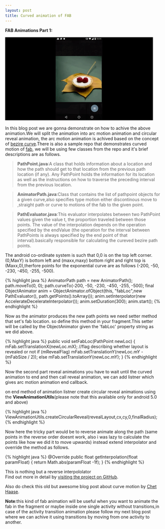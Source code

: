 ```yaml
---
layout: post
title: Curved animation of FAB
---
```


**FAB Animations Part 1:**<br/>


![ScreenShot](/img/Blog/fab1.gif)


In this blog post we are gonna demonstrate on how to achive the above animation.We will split the animation into arc motion animation and circular reveal animation, the arc motion animation is achived based on the concept of [bezire curve](https://en.wikipedia.org/wiki/B%C3%A9zier_curve).There is also a sample repo that demonstrates curved motion of [fab](https://github.com/saulmm/Curved-Fab-Reveal-Example), we will be using few classes from the repo and it's brief descriptions are as follows.

  >**PathPoint.java**:A class that holds information about a location and how the path should get to that location from the previous path location (if any). Any PathPoint holds the information for its location as well as the instructions on how to traverse the preceding interval from the previous location. 


  >**AnimatorPath.java**:Class that contains the list of pathpoint objects for a given curve,also specifies type motion either discontinous move to ,straight path or curve to motions of the fab to the given point.

<!--break-->

  >**PathEvaluator.java**:This evaluator interpolates between two PathPoint values given the value t, the proportion traveled between those points. The value of the interpolation depends on the operation specified by the endValue (the operation for the interval between PathPoints is always specified by the end point of that interval).basically responsible for calculating the cureved bezire path points.

The android co-ordinate system is such that 0,0 is on the top left corner. (0,MaxY) is bottom left and (maxx,maxy) bottom right and right top is (Maxx,0),therfore points for the exponential curve are as follows (-200, -50, -230, -450, -255, -500).


{% highlight java %}
 	AnimatorPath path = new AnimatorPath();
 	path.moveTo(0, 0);
 	path.curveTo(-200, -50, -230, -450, -255, -500);
 	final ObjectAnimator anim = ObjectAnimator.ofObject(this, "fabLoc",new PathEvaluator(), path.getPoints().toArray());
 	anim.setInterpolator(new AccelerateDecelerateInterpolator());
 	anim.setDuration(300);
 	anim.start();
{% endhighlight %}

Now as the animator produces the new path points we need setter method that set's fab location. so define this method in your fragment.This setter will be called by the ObjectAnimator given the 'fabLoc' property string as we did above.

{% highlight java %}
public void setFabLoc(PathPoint newLoc) {
  	mFab.setTranslationX(newLoc.mX);
    //flag describing whether layout is revealed or not
    if (mRevealFlag)
        mFab.setTranslationY(newLoc.mY - (mFabSize / 2));
    else
        mFab.setTranslationY(newLoc.mY);
 }
{% endhighlight %}


Now the second part reveal animations you have to wait until the curved animation to end and then  call reveal animation, we can add listner which gives arc motion animation end callback.

on end method of animation listner  create circular reveal animations using the **ViewAnimationUtils**(please note that this available only for android 5.0 and above)

{% highlight java %}
ViewAnimationUtils.createCircularReveal(revealLayout,cx,cy,0,finalRadius);
{% endhighlight %}


Now here the tricky part would be to reverse animate along the path (same points in the reverse order doesnt work, also i was lazy to calculate the points like how we did it to move upwards) instead extend interpolator and override the method as follows.

{% highlight java %}
@Override
 public float getInterpolation(float paramFloat) {
    return Math.abs(paramFloat -1f);
 }
{% endhighlight %}

This is nothing but a reverse interpololator<br/>
Find out more in detail by [visiting the project on GitHub](https://github.com/callmekarthik/AnimationsDemo).

Also do check this old but awesome blog post about curve motion by [Chet Haase](http://graphics-geek.blogspot.com.es/2012/01/curved-motion-in-android.html).

**Note**:this kind of fab animation will be useful when you want to animate the fab in the fragment or maybe inside one single activity without transitions,in case of the activity transition animation please follow my next blog post where we can achive it using transitions by moving from one activity to another.
